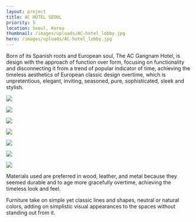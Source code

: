 ```yaml
---
layout: project
title: AC HOTEL SEOUL
priority: 5
location: Seoul, Korea
thumbnail: /images/uploads/AC-hotel_lobby.jpg
hero: /images/uploads/AC-hotel_lobby.jpg
---
```


Born of its Spanish roots and European soul, The AC Gangnam Hotel, is design with the approach of function over form, focusing on functionality and disconnecting it from a trend of popular indicator of time, achieving the timeless aesthetics of European classic design overtime, which is unpretentious, elegant, inviting, seasoned, pure, sophisticated, sleek and stylish.

![](/images/uploads/20220208_152921471_ios.jpg)

![](/images/uploads/ac-cafe-without-shelving-pillow-updates.jpg)

<Spacer />
<Spacer />

![](/images/uploads/ac-cafe-with-shelving-pillow-updates.jpg)

![](/images/uploads/media-cafe.jpg)

![](/images/uploads/l1-elevation-lobby-lounge-edited-jane-r2.jpg)

![](/images/uploads/l1-elevation-media-salon-edited-jane.jpg)

![](/images/uploads/l1-elevation-cafe-revised-coffee-table-height-floor-lamp.jpg)

Materials used are preferred in wood, leather, and metal because they seemed durable and to age more gracefully overtime, achieving the timeless look and feel.

Furniture take on simple yet classic lines and shapes, neutral or natural colors, adding on simplistic visual appearances to the spaces without standing out from it.
